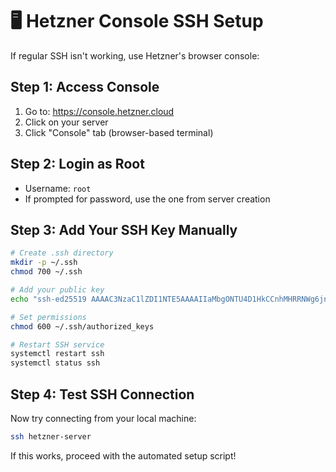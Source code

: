 # 🖥️ Hetzner Console SSH Setup

If regular SSH isn't working, use Hetzner's browser console:

## Step 1: Access Console
1. Go to: https://console.hetzner.cloud
2. Click on your server
3. Click "Console" tab (browser-based terminal)

## Step 2: Login as Root
- Username: `root`
- If prompted for password, use the one from server creation

## Step 3: Add Your SSH Key Manually
```bash
# Create .ssh directory
mkdir -p ~/.ssh
chmod 700 ~/.ssh

# Add your public key
echo "ssh-ed25519 AAAAC3NzaC1lZDI1NTE5AAAAIIaMbgONTU4D1HkCCnhMHRRNWg6jndZu0Ig+AYILvVG9 davidcornealius2@gmail.com" >> ~/.ssh/authorized_keys

# Set permissions
chmod 600 ~/.ssh/authorized_keys

# Restart SSH service
systemctl restart ssh
systemctl status ssh
```

## Step 4: Test SSH Connection
Now try connecting from your local machine:
```bash
ssh hetzner-server
```

If this works, proceed with the automated setup script!